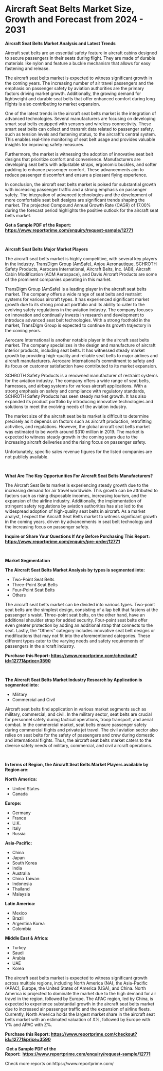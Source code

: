 <p><h1>Aircraft Seat Belts Market Size, Growth and Forecast from 2024 - 2031</h1></p><p><strong>Aircraft Seat Belts Market Analysis and Latest Trends</strong></p>
<p><p>Aircraft seat belts are an essential safety feature in aircraft cabins designed to secure passengers in their seats during flight. They are made of durable materials like nylon and feature a buckle mechanism that allows for easy fastening and release.</p><p>The aircraft seat belts market is expected to witness significant growth in the coming years. The increasing number of air travel passengers and the emphasis on passenger safety by aviation authorities are the primary factors driving market growth. Additionally, the growing demand for lightweight and durable seat belts that offer enhanced comfort during long flights is also contributing to market expansion.</p><p>One of the latest trends in the aircraft seat belts market is the integration of advanced technologies. Several manufacturers are focusing on developing smart seat belts equipped with sensors and wireless connectivity. These smart seat belts can collect and transmit data related to passenger safety, such as tension levels and fastening status, to the aircraft's central system. This enables real-time monitoring of seat belt usage and provides valuable insights for improving safety measures.</p><p>Furthermore, the market is witnessing the adoption of innovative seat belt designs that prioritize comfort and convenience. Manufacturers are developing seat belts with adjustable straps, ergonomic buckles, and softer padding to enhance passenger comfort. These advancements aim to reduce passenger discomfort and ensure a pleasant flying experience.</p><p>In conclusion, the aircraft seat belts market is poised for substantial growth with increasing passenger traffic and a strong emphasis on passenger safety. The integration of advanced technologies and the development of more comfortable seat belt designs are significant trends shaping the market. The projected Compound Annual Growth Rate (CAGR) of 17.00% during the forecast period highlights the positive outlook for the aircraft seat belts market.</p></p>
<p><strong>Get a Sample PDF of the Report:&nbsp; <a href="https://www.reportprime.com/enquiry/request-sample/12771">https://www.reportprime.com/enquiry/request-sample/12771</a></strong></p>
<p>&nbsp;</p>
<p><strong>Aircraft Seat Belts Major Market Players</strong></p>
<p><p>The aircraft seat belts market is highly competitive, with several key players in the industry. TransDigm Group (AmSafe), Anjou Aeronautique, SCHROTH Safety Products, Aerocare International, Aircraft Belts, Inc. (ABI), Aircraft Cabin Modification (ACM Aerospace), and Davis Aircraft Products are some of the prominent companies operating in this market.</p><p>TransDigm Group (AmSafe) is a leading player in the aircraft seat belts market. The company offers a wide range of seat belts and restraint systems for various aircraft types. It has experienced significant market growth due to its strong product portfolio and its ability to cater to the evolving safety regulations in the aviation industry. The company focuses on innovation and continually invests in research and development to introduce advanced seat belt technologies. With a strong foothold in the market, TransDigm Group is expected to continue its growth trajectory in the coming years.</p><p>Aerocare International is another notable player in the aircraft seat belts market. The company specializes in the design and manufacture of aircraft interior products, including seat belts. It has witnessed steady market growth by providing high-quality and reliable seat belts to major airlines and aircraft manufacturers. Aerocare International's commitment to safety and its focus on customer satisfaction have contributed to its market expansion.</p><p>SCHROTH Safety Products is a renowned manufacturer of restraint systems for the aviation industry. The company offers a wide range of seat belts, harnesses, and airbag systems for various aircraft applications. With a strong emphasis on safety and compliance with regulatory standards, SCHROTH Safety Products has seen steady market growth. It has also expanded its product portfolio by introducing innovative technologies and solutions to meet the evolving needs of the aviation industry.</p><p>The market size of the aircraft seat belts market is difficult to determine precisely as it depends on factors such as aircraft production, retrofitting activities, and regulations. However, the global aircraft seat belts market was estimated to be worth around $310 million in 2019. The market is expected to witness steady growth in the coming years due to the increasing aircraft deliveries and the rising focus on passenger safety.</p><p>Unfortunately, specific sales revenue figures for the listed companies are not publicly available.</p></p>
<p>&nbsp;</p>
<p><strong>What Are The Key Opportunities For Aircraft Seat Belts Manufacturers?</strong></p>
<p><p>The Aircraft Seat Belts market is experiencing steady growth due to the increasing demand for air travel worldwide. This growth can be attributed to factors such as rising disposable incomes, increasing tourism, and the expansion of the airline industry. Additionally, the implementation of stringent safety regulations by aviation authorities has also led to the widespread adoption of high-quality seat belts in aircraft. As a market analyst, I expect the Aircraft Seat Belts market to witness significant growth in the coming years, driven by advancements in seat belt technology and the increasing focus on passenger safety.</p></p>
<p><strong>Inquire or Share Your Questions If Any Before Purchasing This Report: <a href="https://www.reportprime.com/enquiry/pre-order/12771">https://www.reportprime.com/enquiry/pre-order/12771</a></strong></p>
<p>&nbsp;</p>
<p><strong>Market Segmentation</strong></p>
<p><strong>The Aircraft Seat Belts Market Analysis by types is segmented into:</strong></p>
<p><ul><li>Two-Point Seat Belts</li><li>Three-Point Seat Belts</li><li>Four-Point Seat Belts</li><li>Others</li></ul></p>
<p><p>The aircraft seat belts market can be divided into various types. Two-point seat belts are the simplest design, consisting of a lap belt that fastens at the passenger's waist. Three-point seat belts, on the other hand, have an additional shoulder strap for added security. Four-point seat belts offer even greater protection by adding an additional strap that connects to the seat. Lastly, the "Others" category includes innovative seat belt designs or modifications that may not fit into the aforementioned categories. These different types cater to the varying needs and safety requirements of passengers in the aircraft industry.</p></p>
<p><strong>Purchase this Report:&nbsp;<a href="https://www.reportprime.com/checkout?id=12771&price=3590">https://www.reportprime.com/checkout?id=12771&price=3590</a></strong></p>
<p>&nbsp;</p>
<p><strong>The Aircraft Seat Belts Market Industry Research by Application is segmented into:</strong></p>
<p><ul><li>Military</li><li>Commercial and Civil</li></ul></p>
<p><p>Aircraft seat belts find application in various market segments such as military, commercial, and civil. In the military sector, seat belts are crucial for personnel safety during tactical operations, troop transport, and aerial combat. In the commercial market, seat belts ensure passenger safety during commercial flights and private jet travel. The civil aviation sector also relies on seat belts for the safety of passengers and crew during domestic and international flights. Thus, the aircraft seat belts market caters to the diverse safety needs of military, commercial, and civil aircraft operations.</p></p>
<p>&nbsp;</p>
<p><strong>In terms of Region, the Aircraft Seat Belts Market Players available by Region are:</strong></p>
<p>
    <p> <strong> North America: </strong>
        <ul>
            <li>United States</li>
            <li>Canada</li>
        </ul>
        </p> 
    <p> <strong> Europe: </strong>
        <ul>
            <li>Germany</li>
            <li>France</li>
            <li>U.K.</li>
            <li>Italy</li>
            <li>Russia</li>
        </ul>
        </p> 
    <p> <strong> Asia-Pacific: </strong>
        <ul>
            <li>China</li>
            <li>Japan</li>
            <li>South Korea</li>
            <li>India</li>
            <li>Australia</li>
            <li>China Taiwan</li>
            <li>Indonesia</li>
            <li>Thailand</li>
            <li>Malaysia</li>
        </ul>
        </p> 
    <p> <strong> Latin America: </strong>
        <ul>
            <li>Mexico</li>
            <li>Brazil</li>
            <li>Argentina Korea</li>
            <li>Colombia</li>
        </ul>
        </p> 
    <p> <strong> Middle East & Africa: </strong>
        <ul>
            <li>Turkey</li>
            <li>Saudi</li>
            <li>Arabia</li>
            <li>UAE</li>
            <li>Korea</li>
        </ul>
    </p>
    </p>
<p><p>The aircraft seat belts market is expected to witness significant growth across multiple regions, including North America (NA), the Asia-Pacific (APAC), Europe, the United States of America (USA), and China. North America is projected to dominate the market due to the high demand for air travel in the region, followed by Europe. The APAC region, led by China, is expected to experience substantial growth in the aircraft seat belts market due to increased air passenger traffic and the expansion of airline fleets. Currently, North America holds the largest market share in the aircraft seat belts market with an estimated valuation of X%, followed by Europe with Y% and APAC with Z%.</p></p>
<p><strong>Purchase this Report: <a href="https://www.reportprime.com/checkout?id=12771&price=3590">https://www.reportprime.com/checkout?id=12771&price=3590</a></strong></p>
<p>&nbsp;<strong>Get a Sample PDF of the Report:&nbsp;&nbsp;<a href="https://www.reportprime.com/enquiry/request-sample/12771">https://www.reportprime.com/enquiry/request-sample/12771</a></strong></p>
<p><strong></strong></p>
<p>Check more reports on https://www.reportprime.com/</p>